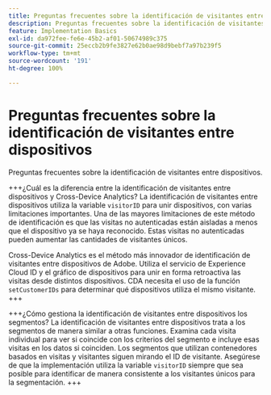 ```yaml
---
title: Preguntas frecuentes sobre la identificación de visitantes entre dispositivos
description: Preguntas frecuentes sobre la identificación de visitantes entre dispositivos
feature: Implementation Basics
exl-id: da972fee-fe6e-45b2-af01-50674989c375
source-git-commit: 25eccb2b9fe3827e62b0ae98d9bebf7a97b239f5
workflow-type: tm+mt
source-wordcount: '191'
ht-degree: 100%

---
```


# Preguntas frecuentes sobre la identificación de visitantes entre dispositivos

Preguntas frecuentes sobre la identificación de visitantes entre dispositivos.

+++¿Cuál es la diferencia entre la identificación de visitantes entre dispositivos y Cross-Device Analytics?
La identificación de visitantes entre dispositivos utiliza la variable `visitorID` para unir dispositivos, con varias limitaciones importantes. Una de las mayores limitaciones de este método de identificación es que las visitas no autenticadas están aisladas a menos que el dispositivo ya se haya reconocido. Estas visitas no autenticadas pueden aumentar las cantidades de visitantes únicos.

Cross-Device Analytics es el método más innovador de identificación de visitantes entre dispositivos de Adobe. Utiliza el servicio de Experience Cloud ID y el gráfico de dispositivos para unir en forma retroactiva las visitas desde distintos dispositivos. CDA necesita el uso de la función `setCustomerIDs` para determinar qué dispositivos utiliza el mismo visitante.
+++

+++¿Cómo gestiona la identificación de visitantes entre dispositivos los segmentos?
La identificación de visitantes entre dispositivos trata a los segmentos de manera similar a otras funciones. Examina cada visita individual para ver si coincide con los criterios del segmento e incluye esas visitas en los datos si coinciden. Los segmentos que utilizan contenedores basados en visitas y visitantes siguen mirando el ID de visitante. Asegúrese de que la implementación utiliza la variable `visitorID` siempre que sea posible para identificar de manera consistente a los visitantes únicos para la segmentación.
+++
